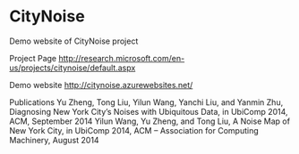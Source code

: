 CityNoise
=========

Demo website of CityNoise project

Project Page
http://research.microsoft.com/en-us/projects/citynoise/default.aspx

Demo website
http://citynoise.azurewebsites.net/

Publications
Yu Zheng, Tong Liu, Yilun Wang, Yanchi Liu, and Yanmin Zhu, Diagnosing New York City’s Noises with Ubiquitous Data, in UbiComp 2014, ACM, September 2014
Yilun Wang, Yu Zheng, and Tong Liu, A Noise Map of New York City, in UbiComp 2014, ACM – Association for Computing Machinery, August 2014
